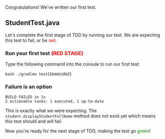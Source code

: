Congratulations! We've written our first test.

## StudentTest.java

Let's complete the first stage of TDD by running our test. We are expecting this test to fail, or be <span style="color:red">red</span>.
### Run your first test <span style="color:red">(RED STAGE)</span>

Type the following command into the consule to run our first test:

`bash ./gradlew test`{{execute}}

### Failure is an option
```
BUILD FAILED in 1s
2 actionable tasks: 1 executed, 1 up-to-date
```

This is exactly what we were expecting. The `student.displayStudentFullName` method does not exist yet which means this test should and will fail.

Now you're ready for the next stage of TDD, making the test go <span style="color:green">green</span>!